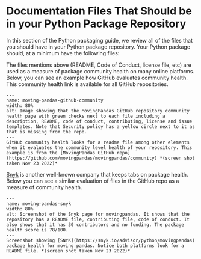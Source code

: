 # Documentation Files That Should be in your Python Package Repository

In this section of the Python packaging guide, we review all of the files that
you should have in your Python package repository. Your Python package should,
at a minimum have the following files:

The files mentions above (README, Code of Conduct, license
file, etc) are used as a measure of package community health
on many online platforms. Below, you can see an example how GitHub
evaluates community health. This community health link is available for
all GitHub repositories.

```{figure} /images/moving-pandas-python-package-github-community-standards.png
---
name: moving-pandas-github-community
width: 80%
alt: Image showing that the MovingPandas GitHub repository community health page with green checks next to each file including a description, README, code of conduct, contributing, license and issue templates. Note that Security policy has a yellow circle next to it as that is missing from the repo.
---
GitHub community health looks for a readme file among other elements when it evaluates the community level health of your repository. This example is from the [MovingPandas GitHub repo](https://github.com/movingpandas/movingpandas/community) *(screen shot taken Nov 23 2022)*
```

[Snyk](https://snyk.io/advisor/python) is another well-known company that
keeps tabs on package health. Below you can see a similar evaluation of files
in the GitHub repo as a measure of community health.

```{figure} /images/moving-pandas-python-package-snyk-health.png
---
name: moving-pandas-snyk
width: 80%
alt: Screenshot of the Snyk page for movingpandas. It shows that the repository has a README file, contributing file, code of conduct. It also shows that it has 30 contributors and no funding. The package health score is 78/100.
---
Screenshot showing [SNYK](https://snyk.io/advisor/python/movingpandas) package health for moving pandas. Notice both platforms look for a README file. *(screen shot taken Nov 23 2022)*
```

